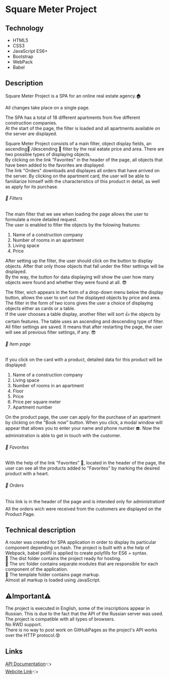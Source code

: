 # Square Meter Project

## Technology
- HTML5
- CSS3
- JavaScript ES6+
- Bootstrap
- WebPack
- Babel

## Description
Square Meter Project is a SPA for an online real estate agency.:house:    

All changes take place on a single page.


The SPA has a total of 18 different apartments from five different construction companies.  
At the start of the page, the filter is loaded and all apartments available on the server are displayed.


Square Meter Project consists of a main filter, object display fields, an ascending:small_red_triangle: /descending :small_red_triangle_down: filter by the real eatate price and area. There are two possible types of displaying objects.    
By clicking on the link "Favorites" in the header of the page, all objects that have been added to the favorites are displayed.  
The link "Orders" downloads and displayes all orders that have arrived on the server.
By clicking on the apartment card, the user will be able to familiarize himself with the characteristics of this product in detail, as well as apply for its purchase.

###### :large_blue_diamond: Filters
The main filter that we see when loading the page allows the user to formulate a more detailed request.  
The user is enabled to filter the objects by the folowing features:
  1. Name of a construction company
  2. Number of rooms in an apartment
  3. Living space
  4. Price
  
  
After setting up the filter, the user should click on the button to display objects. After that only those objects that fall under the filter settings will be displayed.  
By the way, the button for data displaying will show the user how many objects were found and whether they were found at all. :sunglasses:

The filter, wich appears in the form of a drop-down menu below the display button, allows the user to sort out the displayed objects by price and area.    
The filter in the form of two icons gives the user a choice of displaying objects either as cards or a table.   
If the user chooses a table display, another filter will sort :thumbsup: the objects by certain features. The table uses an ascending and descending type of filter.    
All filter settings are saved. It means that after restarting the page, the user will see all previous filter settings, if any. :sunglasses:

###### :large_blue_diamond: Item page
If you click on the card with a product, detailed data for this product will be displayed:
  1. Name of a construction company
  2. Living space
  3. Number of rooms in an apartment
  4. Floor
  5. Price
  6. Price per square meter
  7. Apartment number  
  
  
On the product page, the user can apply for the purchase of an apartment by clicking on the "Book now" button. When you click, a modal window will appear that allows you to enter your name and phone number :phone:. Now the administration is able to get in touch with the customer.  


###### :large_blue_diamond: Favorites
With the help of the link  "Favorites" :sparkling_heart:, located in the header of the page, the user can see all the products added to "Favorites" by marking the desired product with a heart.

###### :large_blue_diamond: Orders
This link is in the header of the page and is intended only for administration:exclamation: All the orders wich were received from the customers are displayed on the Product Page.  

## Technical description

A router was created for SPA application in order to display its particular component depending on hash. 
The project is built with a the help of Webpack, babel polifil is applied to create polyfills for ES6 + syntax.  
:file_folder: The dist folder contains the project ready for hosting.  
:file_folder: The src folder contains separate modules that are responsible for each component of the application.  
:file_folder: The template folder contains page markup.  
Almost all markup is loaded using JavaScript. 

## :warning:Important:warning:
The project is executed in English, some of the inscriptions appear in Russian. This is due to the fact that the API of the Russian server was used.    
The project is compatible with all types of browsers.  
No RWD support.  
There is no way to post work on GitHubPages as the project's API works over the HTTP protocol.:cold_sweat:

## Links

[API Documentation](http://jsproject.webcademy.ru/#items):point_left:  
[Webcite Link](http://yehorpliasov.ru/projects/Square-meter-demo/index.html):point_left:
